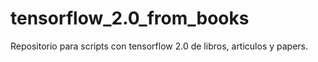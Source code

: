 # tensorflow_2.0_from_books
 Repositorio para scripts con tensorflow 2.0 de libros, articulos y papers.
